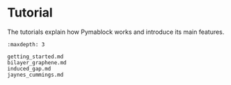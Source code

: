 # Tutorial

The tutorials explain how Pymablock works and introduce its main features.

```{toctree}
:maxdepth: 3

getting_started.md
bilayer_graphene.md
induced_gap.md
jaynes_cummings.md
```
